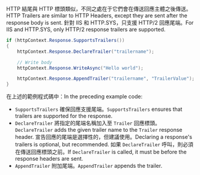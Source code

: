 <span data-ttu-id="15c14-101">HTTP 結尾與 HTTP 標頭類似，不同之處在于它們會在傳送回應主體之後傳送。</span><span class="sxs-lookup"><span data-stu-id="15c14-101">HTTP Trailers are similar to HTTP Headers, except they are sent after the response body is sent.</span></span> <span data-ttu-id="15c14-102">針對 IIS 和 HTTP.SYS，只支援 HTTP/2 回應尾端。</span><span class="sxs-lookup"><span data-stu-id="15c14-102">For IIS and HTTP.SYS, only HTTP/2 response trailers are supported.</span></span>

```csharp
if (httpContext.Response.SupportsTrailers())
{
    httpContext.Response.DeclareTrailer("trailername"); 

    // Write body
    httpContext.Response.WriteAsync("Hello world");

    httpContext.Response.AppendTrailer("trailername", "TrailerValue");
}
```

<span data-ttu-id="15c14-103">在上述的範例程式碼中：</span><span class="sxs-lookup"><span data-stu-id="15c14-103">In the preceding example code:</span></span>

* <span data-ttu-id="15c14-104">`SupportsTrailers` 確保回應支援尾端。</span><span class="sxs-lookup"><span data-stu-id="15c14-104">`SupportsTrailers` ensures that trailers are supported for the response.</span></span>
* <span data-ttu-id="15c14-105">`DeclareTrailer` 將指定的尾端名稱加入至 `Trailer` 回應標頭。</span><span class="sxs-lookup"><span data-stu-id="15c14-105">`DeclareTrailer` adds the given trailer name to the `Trailer` response header.</span></span> <span data-ttu-id="15c14-106">宣告回應的尾端是選擇性的，但建議使用。</span><span class="sxs-lookup"><span data-stu-id="15c14-106">Declaring a response's trailers is optional, but recommended.</span></span> <span data-ttu-id="15c14-107">如果 `DeclareTrailer` 呼叫，則必須在傳送回應標頭之前。</span><span class="sxs-lookup"><span data-stu-id="15c14-107">If `DeclareTrailer` is called, it must be before the response headers are sent.</span></span>
* <span data-ttu-id="15c14-108">`AppendTrailer` 附加尾端。</span><span class="sxs-lookup"><span data-stu-id="15c14-108">`AppendTrailer` appends the trailer.</span></span>
